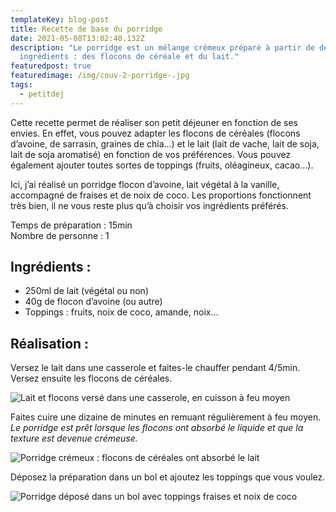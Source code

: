 ```yaml
---
templateKey: blog-post
title: Recette de base du porridge
date: 2021-05-08T13:02:40.132Z
description: "Le porridge est un mélange crémeux préparé à partir de deux
  ingrédients : des flocons de céréale et du lait."
featuredpost: true
featuredimage: /img/couv-2-porridge-.jpg
tags:
  - petitdej
---
```

Cette recette permet de réaliser son petit déjeuner en fonction de ses envies. En effet, vous pouvez adapter les flocons de céréales (flocons d’avoine, de sarrasin, graines de chia…) et le lait (lait de vache, lait de soja, lait de soja aromatisé) en fonction de vos préférences. Vous pouvez également ajouter toutes sortes de toppings (fruits, oléagineux, cacao…).

Ici, j’ai réalisé un porridge flocon d’avoine, lait végétal à la vanille, accompagné de fraises et de noix de coco. Les proportions fonctionnent très bien, il ne vous reste plus qu’à choisir vos ingrédients préférés.

Temps de préparation : 15min\
Nombre de personne : 1 

## Ingrédients :

* 250ml de lait (végétal ou non)
* 40g de flocon d’avoine (ou autre)
* Toppings : fruits, noix de coco, amande, noix…

## Réalisation :

Versez le lait dans une casserole et faites-le chauffer pendant 4/5min.\
Versez ensuite les flocons de céréales.

![Lait et flocons versé dans une casserole, en cuisson à feu moyen ](/img/lait-et-flocon.jpg "Cuisson porridge ")

Faites cuire une dizaine de minutes en remuant régulièrement à feu moyen.\
*Le porridge est prêt lorsque les flocons ont absorbé le liquide et que la texture est devenue crémeuse.*

![Porridge crémeux : flocons de céréales ont absorbé le lait](/img/porridge-cuit.jpg "Porridge cuit")

Déposez la préparation dans un bol et ajoutez les toppings que vous voulez.

![Porridge déposé dans un bol avec toppings fraises et noix de coco ](/img/couv-2-porridge-.jpg "Porridge prêt")